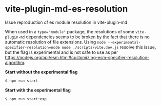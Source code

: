 # vite-plugin-md-es-resolution

Issue reproduction of es module resolution in vite-plugin-md

When used in a `type="module"` package, the resolutions of some `vite-plugin-md` dependencies seems to be broken by the fact that there is no automatic resolution of file extensions. Using `node --experimental-specifier-resolution=node node ./scripts/vite.dev.js` resolve this issue, but the flag is experimental and is not safe to use as per https://nodejs.org/api/esm.html#customizing-esm-specifier-resolution-algorithm.

**Start without the experimental flag**

```bash
$ npm run start
```

**Start with the experimental flag**

```bash
$ npm run start:exp
```
